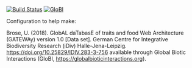 [![Build Status](https://travis-ci.com/globalbioticinteractions/brose-gateway.svg)](https://travis-ci.com/globalbioticinteractions/brose-gateway) [![GloBI](http://api.globalbioticinteractions.org/interaction.svg?accordingTo=globi:globalbioticinteractions/brose-gateway)](http://globalbioticinteractions.org/?accordingTo=globi:globalbioticinteractions/brose-gateway)

Configuration to help make: 

Brose, U. (2018). GlobAL daTabasE of traits and food Web Architecture (GATEWAy) version 1.0 [Data set]. German Centre for Integrative Biodiversity Research (iDiv) Halle-Jena-Leipzig. https://doi.org/10.25829/IDIV.283-3-756
available through Global Biotic Interactions (GloBI, https://globalbioticinteractions.org).
